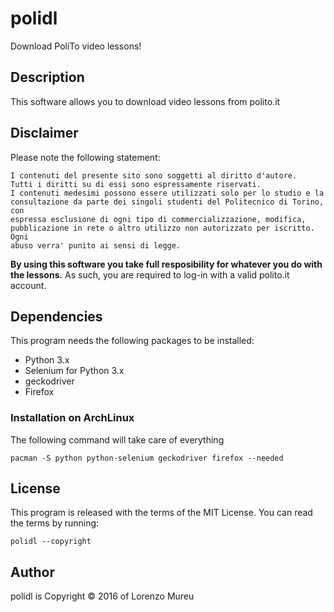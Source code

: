 # polidl
Download PoliTo video lessons!

## Description
This software allows you to download video lessons from polito.it

## Disclaimer
Please note the following statement:

    I contenuti del presente sito sono soggetti al diritto d'autore.
    Tutti i diritti su di essi sono espressamente riservati. 
    I contenuti medesimi possono essere utilizzati solo per lo studio e la 
    consultazione da parte dei singoli studenti del Politecnico di Torino, con 
    espressa esclusione di ogni tipo di commercializzazione, modifica, 
    pubblicazione in rete o altro utilizzo non autorizzato per iscritto. Ogni 
    abuso verra' punito ai sensi di legge.

**By using this software you take full resposibility for whatever you do with the
lessons.**
As such, you are required to log-in with a valid polito.it account.

## Dependencies
This program needs the following packages to be installed:
 * Python 3.x
 * Selenium for Python 3.x
 * geckodriver
 * Firefox

### Installation on ArchLinux
The following command will take care of everything
    
    pacman -S python python-selenium geckodriver firefox --needed

## License
This program is released with the terms of the MIT License.
You can read the terms by running:
    
    polidl --copyright

## Author
polidl is Copyright © 2016 of Lorenzo Mureu
